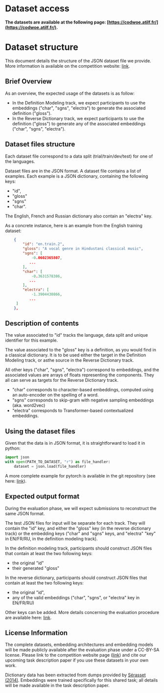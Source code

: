 # Dataset access

**The datasets are available at the following page: [https://codwoe.atilf.fr/](https://codwoe.atilf.fr/).**

# Dataset structure

This document details the structure of the JSON dataset file we provide. More information is available on the competition website: [link](https://competitions.codalab.org/competitions/34022#participate-get_data).

## Brief Overview

As an overview, the expected usage of the datasets is as follow:

- In the Definition Modeling track, we expect participants to use the embeddings ("char", "sgns", "electra") to generate the associated definition ("gloss").
- In the Reverse Dictionary track, we expect participants to use the definition ("gloss") to generate any of the associated embeddings ("char", "sgns", "electra").

## Dataset files structure

Each dataset file correspond to a data split (trial/train/dev/test) for one of the languages.

Dataset files are in the JSON format. A dataset file contains a list of examples. Each example is a JSON dictionary, containing the following keys:

- "id",
- "gloss"
- "sgns"
- "char".

The English, French and Russian dictionary also contain an "electra" key.

As a concrete instance, here is an example from the English training dataset:

```json
    {
        "id": "en.train.2",
        "gloss": "A vocal genre in Hindustani classical music",
        "sgns": [
            -0.0602365807,
           ...
        ],
        "char": [
            -0.3631578386,
           ...
        ],
        "electra": [
            -1.3904430866,
           ...
     ]
    },
```

## Description of contents

The value associated to "id" tracks the language, data split and unique identifier for this example.

The value associated to the "gloss" key is a definition, as you would find in a classical dictionary. It is to be used either the target in the Definition Modeling track, or  asthe source in the Reverse Dictionary track.

All other keys ("char", "sgns", "electra") correspond to embeddings, and the associated values are arrays of floats representing the components. They all can serve as targets for the Reverse Dictionary track.

- "char" corresponds to character-based embeddings, computed using an auto-encoder on the spelling of a word.
- "sgns" corresponds to skip-gram with negative sampling embeddings (aka. word2vec)
- "electra" corresponds to Transformer-based contextualized embeddings.

## Using the dataset files

Given that the data is in JSON format, it is straightforward to load it in python:

```python
import json
with open(PATH_TO_DATASET, "r") as file_handler:
    dataset = json.load(file_handler)
```

A more complete example for pytorch is available in the git repository (see here: [link](https://git.atilf.fr/tmickus/codwoe/-/blob/master/code/data.py#L18)).

## Expected output format

During the evaluation phase, we will expect submissions to reconstruct the same JSON format.

The test JSON files for input will be separate for each track. They will contain the "id" key, and either the "gloss" key (in the reverse dictionary track) or the embedding keys ("char" and "sgns" keys, and "electra" "key" in EN/FR/RU, in the definition modeling track).

In the definition modeling track, participants should construct JSON files that contain at least the two following keys:

- the original "id"
- their generated "gloss"

In the reverse dictionary, participants should construct JSON files that contain at least the two following keys:

- the original "id",
- any of the valid embeddings ("char", "sgns", or "electra" key in EN/FR/RU)

Other keys can be added. More details concerning the evaluation procedure are available here: [link](https://competitions.codalab.org/competitions/34022#learn_the_details-evaluation).

## License Information

The complete datasets, embedding architectures and embedding models will be made publicly available after the evaluation phase under a CC-BY-SA license. Please link to the competition website page ([link](https://competitions.codalab.org/competitions/34022)) and cite our upcoming task description paper if you use these datasets in your own work.

Dictionary data has been extracted from dumps provided by [Sérasset (2014)](http://kaiko.getalp.org/about-dbnary/). Embeddings were trained specifically for this shared task; all details will be made available in the task description paper.
